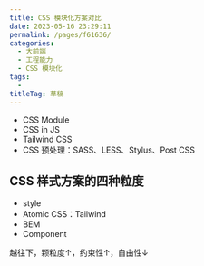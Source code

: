 ```yaml
---
title: CSS 模块化方案对比
date: 2023-05-16 23:29:11
permalink: /pages/f61636/
categories: 
  - 大前端
  - 工程能力
  - CSS 模块化
tags: 
  - 
titleTag: 草稿
---
```


- CSS Module
- CSS in JS
- Tailwind CSS
- CSS 预处理：SASS、LESS、Stylus、Post CSS

## CSS 样式方案的四种粒度
- style
- Atomic CSS：Tailwind
- BEM
- Component

越往下，颗粒度↑，约束性↑，自由性↓
